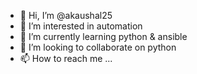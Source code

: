 - 👋 Hi, I’m @akaushal25
- 👀 I’m interested in automation
- 🌱 I’m currently learning python & ansible 
- 💞️ I’m looking to collaborate on python
- 📫 How to reach me ...

<!---
akaushal25/akaushal25 is a ✨ special ✨ repository because its `README.md` (this file) appears on your GitHub profile.
You can click the Preview link to take a look at your changes.
--->
